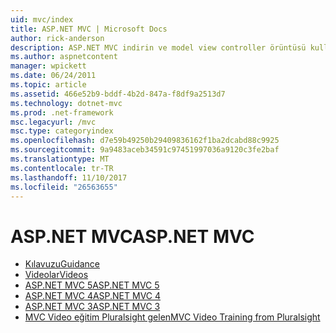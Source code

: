 ```yaml
---
uid: mvc/index
title: ASP.NET MVC | Microsoft Docs
author: rick-anderson
description: ASP.NET MVC indirin ve model view controller örüntüsü kullanarak web uygulamaları oluşturmayı öğrenin.
ms.author: aspnetcontent
manager: wpickett
ms.date: 06/24/2011
ms.topic: article
ms.assetid: 466e52b9-bddf-4b2d-847a-f8df9a2513d7
ms.technology: dotnet-mvc
ms.prod: .net-framework
msc.legacyurl: /mvc
msc.type: categoryindex
ms.openlocfilehash: d7e59b49250b29409836162f1ba2dcabd88c9925
ms.sourcegitcommit: 9a9483aceb34591c97451997036a9120c3fe2baf
ms.translationtype: MT
ms.contentlocale: tr-TR
ms.lasthandoff: 11/10/2017
ms.locfileid: "26563655"
---
```

<a name="aspnet-mvc"></a><span data-ttu-id="a840d-103">ASP.NET MVC</span><span class="sxs-lookup"><span data-stu-id="a840d-103">ASP.NET MVC</span></span>
====================
- [<span data-ttu-id="a840d-104">Kılavuzu</span><span class="sxs-lookup"><span data-stu-id="a840d-104">Guidance</span></span>](overview/index.md)
- [<span data-ttu-id="a840d-105">Videolar</span><span class="sxs-lookup"><span data-stu-id="a840d-105">Videos</span></span>](videos/index.md)
- [<span data-ttu-id="a840d-106">ASP.NET MVC 5</span><span class="sxs-lookup"><span data-stu-id="a840d-106">ASP.NET MVC 5</span></span>](mvc5.md)
- [<span data-ttu-id="a840d-107">ASP.NET MVC 4</span><span class="sxs-lookup"><span data-stu-id="a840d-107">ASP.NET MVC 4</span></span>](mvc4.md)
- [<span data-ttu-id="a840d-108">ASP.NET MVC 3</span><span class="sxs-lookup"><span data-stu-id="a840d-108">ASP.NET MVC 3</span></span>](mvc3.md)
- [<span data-ttu-id="a840d-109">MVC Video eğitim Pluralsight gelen</span><span class="sxs-lookup"><span data-stu-id="a840d-109">MVC Video Training from Pluralsight</span></span>](pluralsight.md)
